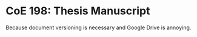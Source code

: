 # CoE 198: Thesis Manuscript

Because document versioning is necessary and Google Drive is annoying.

